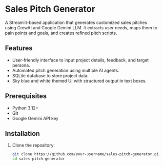 # Sales Pitch Generator

A Streamlit-based application that generates customized sales pitches using CrewAI and Google Gemini LLM. It extracts user needs, maps them to pain points and goals, and creates refined pitch scripts.

## Features
- User-friendly interface to input project details, feedback, and target persona.
- Automated pitch generation using multiple AI agents.
- SQLite database to store project data.
- Sky blue and white themed UI with structured output in text boxes.

## Prerequisites
- Python 3.12+
- Git
- Google Gemini API key

## Installation
1. Clone the repository:
   ```bash
   git clone https://github.com/your-username/sales-pitch-generator.git
   cd sales-pitch-generator
